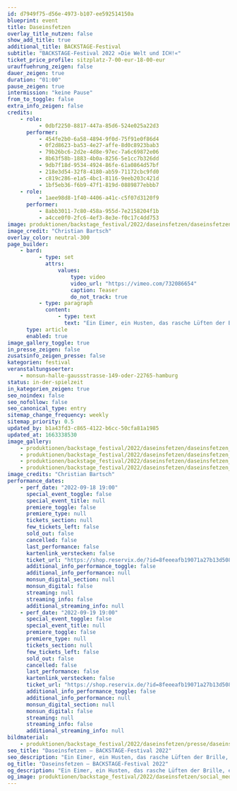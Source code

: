 ```yaml
---
id: d7949f75-d56e-4973-b107-ee592514150a
blueprint: event
title: Daseinsfetzen
overlay_title_nutzen: false
show_add_title: true
additional_title: BACKSTAGE-Festival
subtitle: "BACKSTAGE-Festival 2022 »Die Welt und ICH!«"
ticket_price_profile: sitzplatz-7-00-eur-18-00-eur
urauffuehrung_zeigen: false
dauer_zeigen: true
duration: "01:00"
pause_zeigen: true
intermission: "keine Pause"
from_to_toggle: false
extra_info_zeigen: false
credits:
    - role:
          - 0dbf2250-8817-447a-85d6-524e025a22d3
      performer:
          - 454fe2b0-6a58-4894-9f0d-75f91e0f86d4
          - 0f2d8623-ba53-4e27-affe-8d0c8923bab3
          - 79b26bc6-2d2e-4d8e-97ec-7a6c69872e06
          - 8b63f58b-1883-4b0a-8256-5e1cc7b326dd
          - 9db7f18d-9534-4924-86fe-61a0864d57bf
          - 218e3d54-32f8-4180-ab59-71172cbc9fd0
          - c819c286-e1a5-4bc1-8116-9eeb203c421d
          - 1bf5eb36-f6b9-47f1-819d-0889877ebbb7
    - role:
          - 1aee98d8-1f40-4406-a41c-c5f07d3120f9
      performer:
          - 8abb3011-7c80-458a-955d-7e2158204f1b
          - a4cce0f0-2fc6-4ef3-8e3e-f0c17c4dd753
image: produktionen/backstage_festival/2022/daseinsfetzen/daseinsfetzen_backstage_01_c_niklas_heinecke.jpeg
image_credit: "Christian Bartsch"
overlay_color: neutral-300
page_builder:
    - bard:
          - type: set
            attrs:
                values:
                    type: video
                    video_url: "https://vimeo.com/732086654"
                    caption: Teaser
                    do_not_track: true
          - type: paragraph
            content:
                - type: text
                  text: "Ein Eimer, ein Husten, das rasche Lüften der Brille, ein Spielzeugauto - Daseinsfetzen ist das in eine Revue gegossene Ergebnis einer familiären Spurensuche."
      type: article
      enabled: true
image_gallery_toggle: true
in_presse_zeigen: false
zusatsinfo_zeigen_presse: false
kategorien: festival
veranstaltungsoerter:
    - monsun-halle-gaussstrasse-149-oder-22765-hamburg
status: in-der-spielzeit
in_kategorien_zeigen: true
seo_noindex: false
seo_nofollow: false
seo_canonical_type: entry
sitemap_change_frequency: weekly
sitemap_priority: 0.5
updated_by: b1a43fd3-c865-4122-b6cc-50cfa81a1985
updated_at: 1663338530
image_gallery:
    - produktionen/backstage_festival/2022/daseinsfetzen/daseinsfetzen_backstage_02_c_christian_bartsch.jpg
    - produktionen/backstage_festival/2022/daseinsfetzen/daseinsfetzen_backstage_03_c_christian_bartsch.jpg
    - produktionen/backstage_festival/2022/daseinsfetzen/daseinsfetzen_backstage_04_c_christian_bartsch.jpg
    - produktionen/backstage_festival/2022/daseinsfetzen/daseinsfetzen_backstage_05_c_christian_bartsch.jpg
image_credits: "Christian Bartsch"
performance_dates:
    - perf_date: "2022-09-18 19:00"
      special_event_toggle: false
      special_event_title: null
      premiere_toggle: false
      premiere_type: null
      tickets_section: null
      few_tickets_left: false
      sold_out: false
      cancelled: false
      last_performance: false
      kartenlink_verstecken: false
      ticket_url: "https://shop.reservix.de/?id=8feeeafb19071a27b13d5083379d95183e9ab490f2f135faf80b2fecfc1ba00f2aba7ad8945f4a4292549eb86feddc1b&vID=7337&eventGrpID=413223&eventID=1986158"
      additional_info_performance_toggle: false
      additional_info_performance: null
      monsun_digital_section: null
      monsun_digital: false
      streaming: null
      streaming_info: false
      additional_streaming_info: null
    - perf_date: "2022-09-19 19:00"
      special_event_toggle: false
      special_event_title: null
      premiere_toggle: false
      premiere_type: null
      tickets_section: null
      few_tickets_left: false
      sold_out: false
      cancelled: false
      last_performance: false
      kartenlink_verstecken: false
      ticket_url: "https://shop.reservix.de/?id=8feeeafb19071a27b13d5083379d95183e9ab490f2f135faf80b2fecfc1ba00f2aba7ad8945f4a4292549eb86feddc1b&vID=7337&eventGrpID=413223&eventID=1986159"
      additional_info_performance_toggle: false
      additional_info_performance: null
      monsun_digital_section: null
      monsun_digital: false
      streaming: null
      streaming_info: false
      additional_streaming_info: null
bildmaterial:
    - produktionen/backstage_festival/2022/daseinsfetzen/presse/daseinsfetzen_backstage_c_christian_bartsch_monsun.zip
seo_title: "Daseinsfetzen – BACKSTAGE-Festival 2022"
seo_description: "Ein Eimer, ein Husten, das rasche Lüften der Brille, ein Spielzeugauto - Daseinsfetzen ist das in eine Revue gegossene Ergebnis einer familiären Spurensuche."
og_title: "Daseinsfetzen – BACKSTAGE-Festival 2022"
og_description: "Ein Eimer, ein Husten, das rasche Lüften der Brille, ein Spielzeugauto - Daseinsfetzen ist das in eine Revue gegossene Ergebnis einer familiären Spurensuche."
og_image: produktionen/backstage_festival/2022/daseinsfetzen/social_media_daseinsfetzen_backstage_c_niklas_heinecke.jpg
---
```

